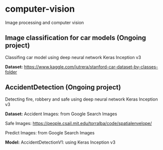 # computer-vision
Image processing and computer vision 
## Image classification for car models (Ongoing project)
Classifing car model using deep neural network Keras Inception v3 

**Dataset:** https://www.kaggle.com/jutrera/stanford-car-dataset-by-classes-folder

## AccidentDetection (Ongoing project)
Detecting fire, robbery and safe using deep neural network Keras Inception v3 

**Dataset:**
Accident Images: from Google Search Images

Safe Images: https://people.csail.mit.edu/torralba/code/spatialenvelope/

Predict Images: from Google Search Images

**Model:**
AccidentDetectionV1: using Keras Inception v3
